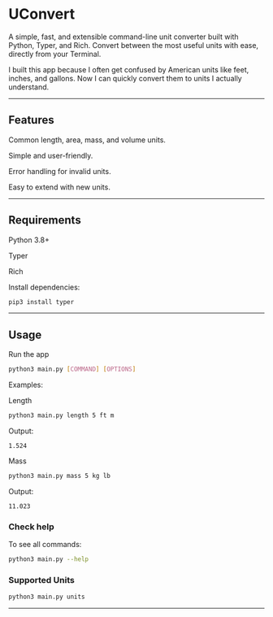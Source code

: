 # UConvert

A simple, fast, and extensible command-line unit converter built with Python, Typer, and Rich.
Convert between the most useful units with ease, directly from your Terminal.

I built this app because I often get confused by American units like feet, inches, and gallons. Now I can quickly convert them to units I actually understand.

---

## Features

Common length, area, mass, and volume units.

Simple and user-friendly.

Error handling for invalid units.

Easy to extend with new units.

---

## Requirements

Python 3.8+

Typer

Rich

Install dependencies:
```bash
pip3 install typer
```

---

## Usage

Run the app
```bash
python3 main.py [COMMAND] [OPTIONS]
```

Examples:

Length
```bash
python3 main.py length 5 ft m
```
Output:
```
1.524
```

Mass
```bash
python3 main.py mass 5 kg lb
```
Output:
```
11.023
```

### Check help 
To see all commands: 
```bash
python3 main.py --help
```

### Supported Units
```bash
python3 main.py units
```

---


